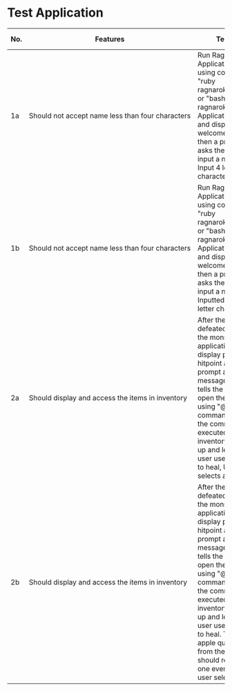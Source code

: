 # Test Application

| No. | Features  | Testing  | Expected Result  | Actual Result |
|---|---|---|---|---|
| 1a |  Should not accept name less than four characters |  Run Ragnarok Application by using command "ruby ragnarok_game.rb" or "bash ragnarok.sh". The Application will run and displays a welcome message then a prompt that asks the user to input a name, User Input 4 letter characters. | The Application should accept the user input and save it as player name. | Test Success: The application accepted the user input and saved it as a player name. |
| 1b  |  Should not accept name less than four characters |  Run Ragnarok Application by using command "ruby ragnarok_game.rb or "bash ragnarok.sh". The Application will run and displays a welcome message then a prompt that asks the user to input a name. User Inputted three letter characters.  | The application should not accpet the input nane becuase it is less than 4 letter characters.  | Test Success: The application did not accept the name and rather prompt the user to input name again with longer name. 
| 2a | Should display and access the items in inventory |  After the player defeated or killed the monster the application will display player's hitpoint and prompt a warning message which tells the user to open the inventory using "@items" command. When the command is executed the inventory will pop up and lets the user use the apple to heal, User selects apple. | The user's hp should increased by 1 everytime the apple is use. | Test Succes: The user's hp increased by 1 when the user select and use the apple.
| 2b | Should display and access the items in inventory |  After the player defeated or killed the monster the application will display player's hitpoint and prompt a warning message which tells the user to open the inventory using "@items" command. When the command is executed the inventory will pop up and lets the user use the apple to heal. Then the apple quanitity from the inventory should reduce by one everytime the user selects apple. | The apple's quantity should reduced by one whenever the user selects and use the apple. | Test Success: The apple's quantity reduced by one everytime the user selects and use the apple. |